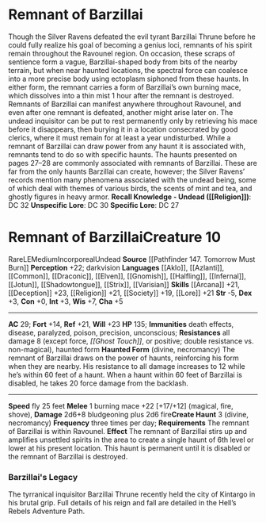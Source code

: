 ﻿---
ac: '29'
alignment: LE
all_resistance: '8'
burrow_speed: null
charisma: '+5'
climb_speed: null
constitution: '+0'
creature_ability:
- Create Haunt
- Haunted Form
creature_family: null
description: "Though the Silver Ravens defeated the evil tyrant Barzillai Thrune before\
  \ he could fully realize his goal of becoming a genius loci, remnants of his spirit\
  \ remain throughout the Ravounel region. On occasion, these scraps of sentience\
  \ form a vague, Barzillai-shaped body from bits of the nearby terrain, but when\
  \ near haunted locations, the spectral force can coalesce into a more precise body\
  \ using ectoplasm siphoned from these haunts. In either form, the remnant carries\
  \ a form of Barzillai\u2019s own burning mace, which dissolves into a thin mist\
  \ 1 hour after the remnant is destroyed.<br/><br/> Remnants of Barzillai can manifest\
  \ anywhere throughout Ravounel, and even after one remnant is defeated, another\
  \ might arise later on. The undead inquisitor can be put to rest permanently only\
  \ by retrieving his mace before it disappears, then burying it in a location consecrated\
  \ by good clerics, where it must remain for at least a year undisturbed.<br/><br/>\
  \ While a remnant of Barzillai can draw power from any haunt it is associated with,\
  \ remnants tend to do so with specific haunts. The haunts presented on pages 27\u2013\
  28 are commonly associated with remnants of Barzillai. These are far from the only\
  \ haunts Barzillai can create, however; the Silver Ravens\u2019 records mention\
  \ many phenomena associated with the undead being, some of which deal with themes\
  \ of various birds, the scents of mint and tea, and ghostly figures in heavy armor.<br/><br/><b><u>Recall\
  \ Knowledge - Undead</u> ( [[DATABASE/skill/Religion|Religion]] )</b>: DC 32<br/><b><u>Unspecific\
  \ Lore</u></b>: DC 30<br/><b><u>Specific Lore</u></b>: DC 27"
dexterity: '+3'
element: null
fly_speed: '25'
fortitude: '+14'
hardness: null
hp: '135'
id: '458'
immunity:
- death effects
- disease
- paralyzed
- poison
- precision
- unconscious
intelligence: '+3'
land_speed: null
language:
- '[[DATABASE/language/Aklo|Aklo]]'
- '[[DATABASE/language/Azlanti|Azlanti]]'
- '[[DATABASE/language/Common|Common]]'
- '[[DATABASE/language/Draconic|Draconic]]'
- '[[DATABASE/language/Elven|Elven]]'
- '[[DATABASE/language/Gnomish|Gnomish]]'
- '[[DATABASE/language/Halfling|Halfling]]'
- '[[DATABASE/language/Infernal|Infernal]]'
- '[[DATABASE/language/Jotun|Jotun]]'
- '[[DATABASE/language/Shadowtongue|Shadowtongue]]'
- '[[DATABASE/language/Strix|Strix]]'
- '[[DATABASE/language/Varisian|Varisian]]'
level: '10'
max_speed: '25'
name: Remnant of Barzillai
perception: '+22'
rarity: Rare
reflex: '+21'
resistance:
- all damage 8 (except force
- '[[DATABASE/equipment/Ghost Touch|ghost touch]]'
- orpositive; double resistance vs. non-magical)
- haunted form
rus_type_level: null
school: null
sense:
- darkvision
size: Medium
skill:
- '[[DATABASE/skill/Arcana|Arcana]] +21'
- '[[DATABASE/skill/Deception|Deception]] +23'
- '[[DATABASE/skill/Religion|Religion]] +21'
- '[[DATABASE/skill/Society|Society]] +19'
- '[[DATABASE/skill/Lore|TortureLore]] +21'
source: '[[DATABASE/source/Pathfinder 147. Tomorrow Must Burn|Pathfinder #147: Tomorrow
  Must Burn]]'
speed:
- fly 25 feet
spell: null
strength: '-5'
strength_req: '-5'
strongest_save:
- Will
swim_speed: null
trait:
- '[[DATABASE/trait/Incorporeal|Incorporeal]]'
- '[[DATABASE/trait/Rare|Rare]]'
- '[[DATABASE/trait/Undead|Undead]]'
type: Creature
vision: Darkvision
weakest_save:
- Fortitude
weakness: null
will: '+23'
wisdom: '+7'

---
# Remnant of Barzillai

Though the Silver Ravens defeated the evil tyrant Barzillai Thrune before he could fully realize his goal of becoming a genius loci, remnants of his spirit remain throughout the Ravounel region. On occasion, these scraps of sentience form a vague, Barzillai-shaped body from bits of the nearby terrain, but when near haunted locations, the spectral force can coalesce into a more precise body using ectoplasm siphoned from these haunts. In either form, the remnant carries a form of Barzillai’s own burning mace, which dissolves into a thin mist 1 hour after the remnant is destroyed.
 Remnants of Barzillai can manifest anywhere throughout Ravounel, and even after one remnant is defeated, another might arise later on. The undead inquisitor can be put to rest permanently only by retrieving his mace before it disappears, then burying it in a location consecrated by good clerics, where it must remain for at least a year undisturbed.
 While a remnant of Barzillai can draw power from any haunt it is associated with, remnants tend to do so with specific haunts. The haunts presented on pages 27–28 are commonly associated with remnants of Barzillai. These are far from the only haunts Barzillai can create, however; the Silver Ravens’ records mention many phenomena associated with the undead being, some of which deal with themes of various birds, the scents of mint and tea, and ghostly figures in heavy armor.
**Recall Knowledge - Undead ([[Religion]])**: DC 32
**Unspecific Lore**: DC 30
**Specific Lore**: DC 27

# Remnant of Barzillai<span class="item-type">Creature 10</span>

<span class="trait-rare item-trait">Rare</span><span class="trait-alignment item-trait">LE</span><span class="trait-size item-trait">Medium</span><span class="item-trait">Incorporeal</span><span class="item-trait">Undead</span>
**Source** [[Pathfinder 147. Tomorrow Must Burn]]
**Perception** +22; darkvision
**Languages** [[Aklo]], [[Azlanti]], [[Common]], [[Draconic]], [[Elven]], [[Gnomish]], [[Halfling]], [[Infernal]], [[Jotun]], [[Shadowtongue]], [[Strix]], [[Varisian]]
**Skills** [[Arcana]] +21, [[Deception]] +23, [[Religion]] +21, [[Society]] +19, [[Lore]] +21
**Str** -5, **Dex** +3, **Con** +0, **Int** +3, **Wis** +7, **Cha** +5

---
**AC** 29; **Fort** +14, **Ref** +21, **Will** +23
**HP** 135; **Immunities** death effects, disease, paralyzed, poison, precision, unconscious; **Resistances** all damage 8 (except force, _[[Ghost Touch]]_, or positive; double resistance vs. non-magical), haunted form
<span class="in-box-ability">**Haunted Form** (divine, necromancy) The remnant of Barzillai draws on the power of haunts, reinforcing his form when they are nearby. His resistance to all damage increases to 12 while he’s within 60 feet of a haunt. When a haunt within 60 feet of Barzillai is disabled, he takes 20 force damage from the backlash.</span>

---
**Speed** fly 25 feet
<span class="in-box-ability">**Melee** <span class="action-icon">1</span> burning mace +22 [+17/+12] (magical, fire, shove), **Damage** 2d6+8 bludgeoning plus 2d6 fire</span><span class="in-box-ability">**Create Haunt** <span class="action-icon">3</span> (divine, necromancy) **Frequency** three times per day; **Requirements** The remnant of Barzillai is within Ravounel. **Effect** The remnant of Barzillai stirs up and amplifies unsettled spirits in the area to create a single haunt of 6th level or lower at his present location. This haunt is permanent until it is disabled or the remnant of Barzillai is destroyed.</span>

###  Barzillai's Legacy

The tyrranical inquisitor Barzillai Thrune recently held the city of Kintargo in his brutal grip. Full details of his reign and fall are detailed in the Hell’s Rebels Adventure Path.